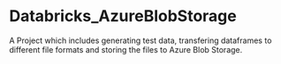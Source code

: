# Databricks_AzureBlobStorage
A Project which includes generating test data, transfering dataframes to different file formats and storing the files to Azure Blob Storage.
